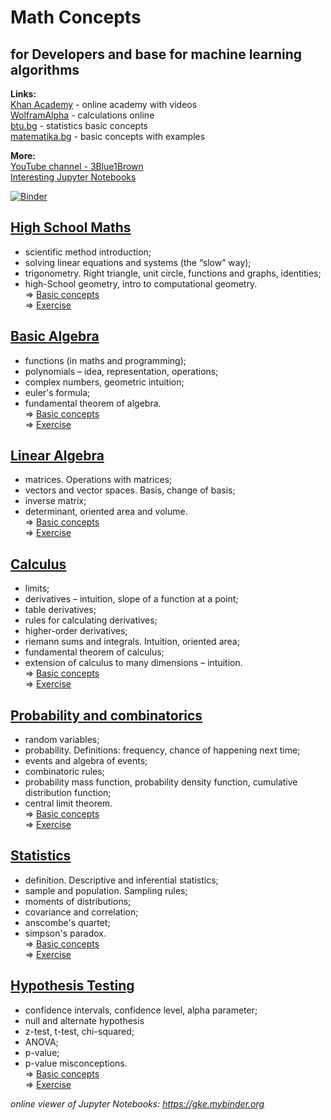 # Math Concepts
## for Developers and base for machine learning algorithms

**Links:**  
[Khan Academy](https://bg.khanacademy.org/math) - online academy with videos  
[WolframAlpha](https://www.wolframalpha.com/) - calculations online  
[btu.bg](https://www.btu.bg/statexcel/) - statistics basic concepts  
[matematika.bg](https://www.matematika.bg/) - basic concepts with examples

**More:**  
[YouTube channel - 3Blue1Brown](https://www.youtube.com/channel/UCYO_jab_esuFRV4b17AJtAw)  
[Interesting Jupyter Notebooks](https://github.com/jupyter/jupyter/wiki/A-gallery-of-interesting-Jupyter-Notebooks)  

[![Binder](https://mybinder.org/badge_logo.svg)](https://mybinder.org/v2/gh/simeonemanuilov/math-concepts/master)  

## [High School Maths](/high-scool-maths)
- scientific method introduction;
- solving linear equations and systems (the “slow” way);
- trigonometry. Right triangle, unit circle, functions and graphs, identities;
- high-School geometry, intro to computational geometry.    
=> [Basic concepts](/high-scool-maths/high-scool-math-concepts.ipynb)  
=> [Exercise](/high-scool-maths/high-scool-math-exercise.ipynb)  
  
## [Basic Algebra](/basic-algebra)</h2>
- functions (in maths and programming);
- polynomials – idea, representation, operations;
- complex numbers, geometric intuition;
- euler's formula;
- fundamental theorem of algebra.  
=> [Basic concepts](/basic-algebra/basic-algebra-concepts.ipynb)  
=> [Exercise](/basic-algebra/basic-algebra-exercise.ipynb)
  
## [Linear Algebra](/linear-algebra)</h2>
- matrices. Operations with matrices;
- vectors and vector spaces. Basis, change of basis;
- inverse matrix;
- determinant, oriented area and volume.  
=> [Basic concepts](/linear-algebra/linear-algebra-concepts.ipynb)  
=> [Exercise](/linear-algebra/linear-algebra-exercise.ipynb)
  
## [Calculus](/calculus)</h2>
- limits;
- derivatives – intuition, slope of a function at a point;
- table derivatives;
- rules for calculating derivatives;
- higher-order derivatives;
- riemann sums and integrals. Intuition, oriented area;
- fundamental theorem of calculus;
- extension of calculus to many dimensions – intuition.  
  => [Basic concepts](/calculus/calculus-concepts.ipynb)    
  => [Exercise](/calculus/calculus-exercise.ipynb)
  
## [Probability and combinatorics](/probability-combinatorics)</h2>
- random variables;
- probability. Definitions: frequency, chance of happening next time;
- events and algebra of events;
- combinatoric rules;
- probability mass function, probability density function, cumulative distribution function;
- central limit theorem.  
  => [Basic concepts]()  
  => [Exercise](/probability-combinatorics/probability-combinatorics.ipynb)
  
## [Statistics](/statistics)</h2>
- definition. Descriptive and inferential statistics;
- sample and population. Sampling rules;
- moments of distributions;
- covariance and correlation;
- anscombe's quartet;
- simpson's paradox.  
  => [Basic concepts]()  
  => [Exercise](/statistics/statistic-exercise.ipynb)
  
## [Hypothesis Testing](/statistics)</h2>
- confidence intervals, confidence level, alpha parameter;
- null and alternate hypothesis
- z-test, t-test, chi-squared;
- ANOVA;
- p-value;
- p-value misconceptions.  
  => [Basic concepts]()  
  => [Exercise](/hypothesis-testing/hypothesis-testing-exercise.ipynb)
  
*online viewer of Jupyter Notebooks: https://gke.mybinder.org*